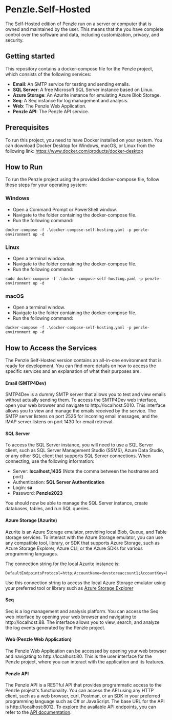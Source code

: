 # Penzle.Self-Hosted
The Self-Hosted edition of Penzle run on a server or computer that is owned and maintained by the user. This means that the you have complete control over the software and data, including customization, privacy, and security. 

## Getting started
This repository contains a docker-compose file for the Penzle project, which consists of the following services:

- **Email**: An SMTP service for testing and sending emails.
- **SQL Server**: A free Microsoft SQL Server instance based on Linux.
- **Azure Storage**: An Azurite instance for emulating Azure Blob Storage.
- **Seq**: A Seq instance for log management and analysis.
- **Web**: The Penzle Web Application.
- **Penzle API**: The Penzle API service.

## Prerequisites
To run this project, you need to have Docker installed on your system. You can download Docker Desktop for Windows, macOS, or Linux from the following link: https://www.docker.com/products/docker-desktop

## How to Run
To run the Penzle project using the provided docker-compose file, follow these steps for your operating system:

### Windows
- Open a Command Prompt or PowerShell window.
- Navigate to the folder containing the docker-compose file.
- Run the following command:

```
docker-compose -f .\docker-compose-self-hosting.yaml -p penzle-environment up -d
```

### Linux
- Open a terminal window.
- Navigate to the folder containing the docker-compose file.
- Run the following command:

```
sudo docker-compose -f .\docker-compose-self-hosting.yaml -p penzle-environment up -d
```

### macOS
- Open a terminal window.
- Navigate to the folder containing the docker-compose file.
- Run the following command:

```
docker-compose -f .\docker-compose-self-hosting.yaml -p penzle-environment up -d
```

## How to Access the Services

The Penzle Self-Hosted version contains an all-in-one environment that is ready for development. You can find more details on how to access the specific services and an explanation of what their purposes are.

#### Email (SMTP4Dev)
SMTP4Dev is a dummy SMTP server that allows you to test and view emails without actually sending them. To access the SMTP4Dev web interface, open your web browser and navigate to http://localhost:5010. This interface allows you to view and manage the emails received by the service. The SMTP server listens on port 2525 for incoming email messages, and the IMAP server listens on port 1430 for email retrieval.

#### SQL Server
To access the SQL Server instance, you will need to use a SQL Server client, such as SQL Server Management Studio (SSMS), Azure Data Studio, or any other SQL client that supports SQL Server connections. When connecting, use the following information:

- Server: **localhost,1435** (Note the comma between the hostname and port)
- Authentication: **SQL Server Authentication**
- Login: **sa**
- Password: **Penzle2023**

You should now be able to manage the SQL Server instance, create databases, tables, and run SQL queries.

#### Azure Storage (Azurite)
Azurite is an Azure Storage emulator, providing local Blob, Queue, and Table storage services. To interact with the Azure Storage emulator, you can use any compatible tool, library, or SDK that supports Azure Storage, such as Azure Storage Explorer, Azure CLI, or the Azure SDKs for various programming languages.

The connection string for the local Azurite instance is:
```
DefaultEndpointsProtocol=http;AccountName=devstoreaccount1;AccountKey=Eby8vdM02xNOcqFlqUwJPLlmEtlCDXJ1OUzFT50uSRZ6IFsuFq2UVErCz4I6tq/K1SZFPTOtr/KBHBeksoGMGw==;BlobEndpoint=http://localhost:10000/devstoreaccount1;QueueEndpoint=http://localhost:10001/devstoreaccount1;TableEndpoint=http://localhost:10002/devstoreaccount1
```
Use this connection string to access the local Azure Storage emulator using your preferred tool or library such as [Azure Storage Explorer](https://azure.microsoft.com/en-us/products/storage/storage-explorer)

#### Seq
Seq is a log management and analysis platform. You can access the Seq web interface by opening your web browser and navigating to http://localhost:88. The interface allows you to view, search, and analyze the log events generated by the Penzle project.

#### Web (Penzle Web Application)
The Penzle Web Application can be accessed by opening your web browser and navigating to http://localhost:80. This is the user interface for the Penzle project, where you can interact with the application and its features.

#### Penzle API

The Penzle API is a RESTful API that provides programmatic access to the Penzle project's functionality. You can access the API using any HTTP client, such as a web browser, curl, Postman, or an SDK in your preferred programming language such as C# or JavaScript. The base URL for the API is http://localhost:8012. To explore the available API endpoints, you can refer to the [API documentation](https://www.learn.penzle.com/cms/docs/reference).
